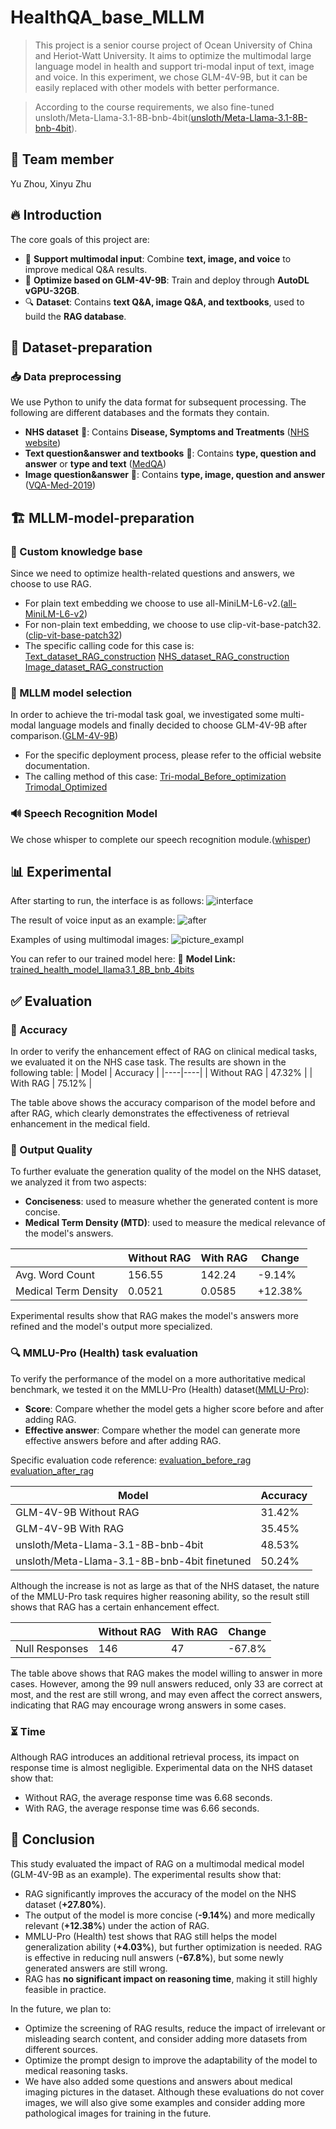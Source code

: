 # HealthQA_base_MLLM
> This project is a senior course project of Ocean University of China and Heriot-Watt University. It aims to optimize the multimodal large language model in health and support tri-modal input of text, image and voice. In this experiment, we chose GLM-4V-9B, but it can be easily replaced with other models with better performance.

> According to the course requirements, we also fine-tuned unsloth/Meta-Llama-3.1-8B-bnb-4bit([unsloth/Meta-Llama-3.1-8B-bnb-4bit](https://huggingface.co/unsloth/Meta-Llama-3.1-8B-bnb-4bit)).

## 👥 Team member
Yu Zhou, Xinyu Zhu

## 🔥 Introduction
The core goals of this project are:
- 🌟 **Support multimodal input**: Combine **text, image, and voice** to improve medical Q&A results.
- 🚀 **Optimize based on GLM-4V-9B**: Train and deploy through **AutoDL vGPU-32GB**.
- 🔍 **Dataset**: Contains **text Q&A, image Q&A, and textbooks**, used to build the **RAG database**.

## 📂 Dataset-preparation
### 📥 Data preprocessing
We use Python to unify the data format for subsequent processing. The following are different databases and the formats they contain.
- **NHS dataset** 📜: Contains **Disease, Symptoms and Treatments** ([NHS website](https://www.nhsinform.scot/illnesses-and-conditions/a-to-z/))
- **Text question&answer and textbooks** 📜: Contains **type, question and answer** or **type and text** ([MedQA](https://github.com/jind11/MedQA))
- **Image question&answer** 📜: Contains **type, image, question and answer** ([VQA-Med-2019](https://github.com/abachaa/VQA-Med-2019))

## 🏗 MLLM-model-preparation
### 🌟 Custom knowledge base
Since we need to optimize health-related questions and answers, we choose to use RAG.
- For plain text embedding we choose to use all-MiniLM-L6-v2.([all-MiniLM-L6-v2](https://huggingface.co/sentence-transformers/all-MiniLM-L6-v2))
- For non-plain text embedding, we choose to use clip-vit-base-patch32.([clip-vit-base-patch32](https://huggingface.co/openai/clip-vit-base-patch32))
- The specific calling code for this case is:
  [Text_dataset_RAG_construction](directory/RAG_construction/Text_dataset_RAG_construction.ipynb)
  [NHS_dataset_RAG_construction](directory/RAG_construction/NHS_dataset_RAG_construction.ipynb)
  [Image_dataset_RAG_construction](directory/RAG_construction/Image_dataset_RAG_construction.ipynb)

### 📌 MLLM model selection
In order to achieve the tri-modal task goal, we investigated some multi-modal language models and finally decided to choose GLM-4V-9B after comparison.([GLM-4V-9B](https://github.com/THUDM/GLM-4))
- For the specific deployment process, please refer to the official website documentation.
- The calling method of this case:
  [Tri-modal_Before_optimization](directory/final_model/Tri-modal_Before_optimization.ipynb)
  [Trimodal_Optimized](directory/final_model/Trimodal_Optimized.ipynb)

### 🔊 Speech Recognition Model
We chose whisper to complete our speech recognition module.([whisper](https://github.com/openai/whisper))

## 📊 Experimental
After starting to run, the interface is as follows:
![interface](picture/web.png)

The result of voice input as an example:
![after](picture/after.png)

Examples of using multimodal images:
![picture_exampl](picture/picture_example.jpeg)

You can refer to our trained model here: 🔗 **Model Link:** [trained_health_model_llama3.1_8B_bnb_4bits](https://huggingface.co/esrgesbrt/trained_health_model_llama3.1_8B_bnb_4bits)

## ✅ Evaluation
### 🎯 Accuracy
In order to verify the enhancement effect of RAG on clinical medical tasks, we evaluated it on the NHS case task. The results are shown in the following table:
| Model | Accuracy |
|----|----|
| Without RAG | 47.32% |
| With RAG | 75.12% |

The table above shows the accuracy comparison of the model before and after RAG, which clearly demonstrates the effectiveness of retrieval enhancement in the medical field.

### 🔬 Output Quality
To further evaluate the generation quality of the model on the NHS dataset, we analyzed it from two aspects:
- **Conciseness**: used to measure whether the generated content is more concise.
- **Medical Term Density (MTD)**: used to measure the medical relevance of the model's answers.
  
|  | Without RAG | With RAG | Change |
|----|----|----|----|
| Avg. Word Count | 156.55 | 142.24 | -9.14% |
| Medical Term Density | 0.0521 | 0.0585 | +12.38% |

Experimental results show that RAG makes the model's answers more refined and the model's output more specialized.

### 🔍 MMLU-Pro (Health) task evaluation
To verify the performance of the model on a more authoritative medical benchmark, we tested it on the MMLU-Pro (Health) dataset([MMLU-Pro](https://huggingface.co/datasets/TIGER-Lab/MMLU-Pro)):
- **Score**: Compare whether the model gets a higher score before and after adding RAG.
- **Effective answer**: Compare whether the model can generate more effective answers before and after adding RAG.

Specific evaluation code reference:
[evaluation_before_rag](directory/evaluation/evaluation_before_rag.ipynb)
[evaluation_after_rag](directory/evaluation/evaluation_after_rag.ipynb)

| Model | Accuracy |
|----|----|
| GLM-4V-9B Without RAG | 31.42% |
| GLM-4V-9B With RAG | 35.45% |
| unsloth/Meta-Llama-3.1-8B-bnb-4bit | 48.53% |
| unsloth/Meta-Llama-3.1-8B-bnb-4bit finetuned | 50.24% |

Although the increase is not as large as that of the NHS dataset, the nature of the MMLU-Pro task requires higher reasoning ability, so the result still shows that RAG has a certain enhancement effect.

|  | Without RAG | With RAG | Change |
|----|----|----|----|
| Null Responses | 146 | 47 | -67.8% |

The table above shows that RAG makes the model willing to answer in more cases. However, among the 99 null answers reduced, only 33 are correct at most, and the rest are still wrong, and may even affect the correct answers, indicating that RAG may encourage wrong answers in some cases.

### ⏳ Time
Although RAG introduces an additional retrieval process, its impact on response time is almost negligible. Experimental data on the NHS dataset show that:
- Without RAG, the average response time was 6.68 seconds.
- With RAG, the average response time was 6.66 seconds.

## 📌 Conclusion
This study evaluated the impact of RAG on a multimodal medical model (GLM-4V-9B as an example). The experimental results show that:
- RAG significantly improves the accuracy of the model on the NHS dataset (**+27.80%**).
- The output of the model is more concise (**-9.14%**) and more medically relevant (**+12.38%**) under the action of RAG.
- MMLU-Pro (Health) test shows that RAG still helps the model generalization ability (**+4.03%**), but further optimization is needed. RAG is effective in reducing null answers (**-67.8%**), but some newly generated answers are still wrong.
- RAG has **no significant impact on reasoning time**, making it still highly feasible in practice.

In the future, we plan to:
- Optimize the screening of RAG results, reduce the impact of irrelevant or misleading search content, and consider adding more datasets from different sources.
- Optimize the prompt design to improve the adaptability of the model to medical reasoning tasks.
- We have also added some questions and answers about medical imaging pictures in the dataset. Although these evaluations do not cover images, we will also give some examples and consider adding more pathological images for training in the future.
